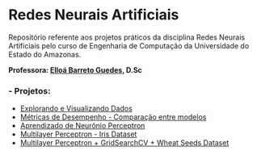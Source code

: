 # Redes Neurais Artificiais

Repositório referente aos projetos práticos da disciplina Redes Neurais Artificiais pelo curso de Engenharia de Computação da Universidade do Estado do Amazonas.

**Professora: [Elloá Barreto Guedes](https://github.com/elloa), D.Sc**


### - Projetos:

  - [Explorando e Visualizando Dados](https://github.com/jpdol/RedesNeurais/tree/master/PP1)
  - [Métricas de Desempenho - Comparação entre modelos](https://github.com/jpdol/RedesNeurais/tree/master/PP2)
  - [Aprendizado de Neurônio Perceptron](https://github.com/jpdol/RedesNeurais/tree/master/PP3)
  - [Multilayer Perceptron - Iris Dataset](https://github.com/jpdol/RedesNeurais/tree/master/Aula%20Pr%C3%A1tica)
  - [Multilayer Perceptron + GridSearchCV + Wheat Seeds Dataset](https://github.com/jpdol/RedesNeurais/tree/master/PP4)
  
  
  
  
